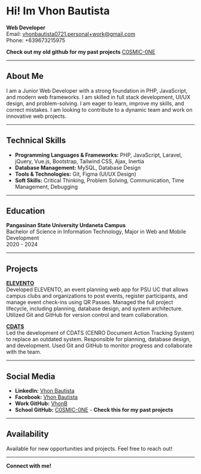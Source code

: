 # Hi! Im Vhon Bautista

**Web Developer**  
Email: [vhonbautista0721.personal+work@gmail.com](mailto:vhonbautista0721.personal+work@gmail.com)  
Phone: +639673215975

**Check out my old github for my past projects** [C0SMIC-0NE](https://github.com/VhonBautista)

---

## About Me

I am a Junior Web Developer with a strong foundation in PHP, JavaScript, and modern web frameworks. I am skilled in full stack development, UI/UX design, and problem-solving. I am eager to learn, improve my skills, and correct mistakes. I am looking to contribute to a dynamic team and work on innovative web projects.

---

## Technical Skills

- **Programming Languages & Frameworks:** PHP, JavaScript, Laravel, jQuery, Vue.js, Bootstrap, Tailwind CSS, Ajax, Inertia
- **Database Management:** MySQL, Database Design
- **Tools & Technologies:** Git, Figma (UI/UX Design)
- **Soft Skills:** Critical Thinking, Problem Solving, Communication, Time Management, Debugging

---

## Education

**Pangasinan State University Urdaneta Campus**  
Bachelor of Science in Information Technology, Major in Web and Mobile Development  
2020 - 2024

---

## Projects

**[ELEVENTO](#)**  
Developed ELEVENTO, an event planning web app for PSU UC that allows campus clubs and organizations to post events, register participants, and manage event check-ins using QR Passes. Managed the full project lifecycle, including planning, database design, and system architecture. Utilized Git and GitHub for version control and team collaboration.

**[CDATS](#)**  
Led the development of CDATS (CENRO Document Action Tracking System) to replace an outdated system. Responsible for planning, database design, and development. Used Git and GitHub to monitor progress and collaborate with the team.

---

## Social Media

- **LinkedIn:** [Vhon Bautista](https://www.linkedin.com/in/vhon-bautista-aa473b281/)
- **Facebook:** [Vhon Bautista](https://www.facebook.com/VhonBautistaOfficial/)
- **Work GitHub:** [VhonB](https://github.com/VhonB)
- **School GitHub:** [C0SMIC-0NE](https://github.com/VhonBautista) - **Check this for my past projects**

---

## Availability

Available for new opportunities and projects. Feel free to reach out!

---

**Connect with me!**

